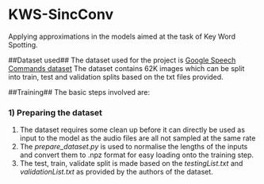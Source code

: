 # KWS-SincConv #
Applying approximations in the models aimed at the task of Key Word Spotting.

##Dataset used##
The dataset used for the project is [Google Speech Commands dataset](https://ai.googleblog.com/2017/08/launching-speech-commands-dataset.html)
The dataset contains 62K images which can be split into train, test and validation splits based on the txt files provided.

##Training##
The basic steps involved are:

###	1) Preparing the dataset ###
1) The dataset requires some clean up before it can directly be used as input to the model as the audio files are all not sampled at the same rate
2) The _prepare_dataset.py_ is used to normalise the lengths of the inputs and convert them to .npz format for easy loading onto the training step.
3) The test, train, validate split is made based on the _testingList.txt_ and _validationList.txt_ as provided by the authors of the dataset.
